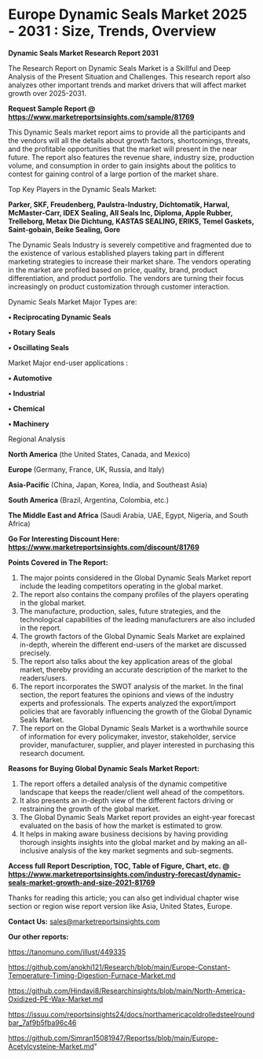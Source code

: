  # Europe Dynamic Seals Market 2025 - 2031 : Size, Trends, Overview

<strong>Dynamic Seals Market Research Report 2031</strong>

The Research Report on Dynamic Seals Market is a Skillful and Deep Analysis of the Present Situation and Challenges. This research report also analyzes other important trends and market drivers that will affect market growth over 2025-2031.

<strong>Request Sample Report @ <a href=https://www.marketreportsinsights.com/sample/81769>https://www.marketreportsinsights.com/sample/81769</a></strong>

This Dynamic Seals market report aims to provide all the participants and the vendors will all the details about growth factors, shortcomings, threats, and the profitable opportunities that the market will present in the near future. The report also features the revenue share, industry size, production volume, and consumption in order to gain insights about the politics to contest for gaining control of a large portion of the market share.

Top Key Players in the Dynamic Seals Market:

<strong>Parker, SKF, Freudenberg, Paulstra-Industry, Dichtomatik, Harwal, McMaster-Carr, IDEX Sealing, All Seals Inc, Diploma, Apple Rubber, Trelleborg, Metax Die Dichtung, KASTAS SEALING, ERIKS, Temel Gaskets, Saint-gobain, Beike Sealing, Gore</strong>

The Dynamic Seals Industry is severely competitive and fragmented due to the existence of various established players taking part in different marketing strategies to increase their market share. The vendors operating in the market are profiled based on price, quality, brand, product differentiation, and product portfolio. The vendors are turning their focus increasingly on product customization through customer interaction.

Dynamic Seals Market Major Types are:

<strong>• Reciprocating Dynamic Seals

• Rotary Seals

• Oscillating Seals</strong>

Market Major end-user applications :

<strong>• Automotive

• Industrial

• Chemical

• Machinery</strong>

Regional Analysis

</u><strong><b>North America</b></strong> (the United States, Canada, and Mexico)

<strong><b>Europe </b></strong>(Germany, France, UK, Russia, and Italy)

<strong><b>Asia-Pacific</b></strong> (China, Japan, Korea, India, and Southeast Asia)

<strong><b>South America</b></strong> (Brazil, Argentina, Colombia, etc.)

<strong><b>The Middle East and Africa</b></strong> (Saudi Arabia, UAE, Egypt, Nigeria, and South Africa)

<strong>Go For Interesting Discount Here: <a href=https://www.marketreportsinsights.com/discount/81769>https://www.marketreportsinsights.com/discount/81769</a></strong>

<strong>Points Covered in The Report:</strong>
<ol>
  <li>The major points considered in the Global Dynamic Seals Market report include the leading competitors operating in the global market.</li>
  <li>The report also contains the company profiles of the players operating in the global market.</li>
  <li>The manufacture, production, sales, future strategies, and the technological capabilities of the leading manufacturers are also included in the report.</li>
  <li>The growth factors of the Global Dynamic Seals Market are explained in-depth, wherein the different end-users of the market are discussed precisely.</li>
  <li>The report also talks about the key application areas of the global market, thereby providing an accurate description of the market to the readers/users.</li>
  <li>The report incorporates the SWOT analysis of the market. In the final section, the report features the opinions and views of the industry experts and professionals. The experts analyzed the export/import policies that are favorably influencing the growth of the Global Dynamic Seals Market.</li>
  <li>The report on the Global Dynamic Seals Market is a worthwhile source of information for every policymaker, investor, stakeholder, service provider, manufacturer, supplier, and player interested in purchasing this research document.</li>
</ol>
<strong>Reasons for Buying Global Dynamic Seals Market Report:</strong>

<ol>
  <li>The report offers a detailed analysis of the dynamic competitive landscape that keeps the reader/client well ahead of the competitors.</li>
  <li>It also presents an in-depth view of the different factors driving or restraining the growth of the global market.</li>
  <li>The Global Dynamic Seals Market report provides an eight-year forecast evaluated on the basis of how the market is estimated to grow.</li>
  <li>It helps in making aware business decisions by having providing thorough insights insights into the global market and by making an all-inclusive analysis of the key market segments and sub-segments.</li>
</ol>
<strong>Access full Report Description, TOC, Table of Figure, Chart, etc. @ <a href=https://www.marketreportsinsights.com/industry-forecast/dynamic-seals-market-growth-and-size-2021-81769>https://www.marketreportsinsights.com/industry-forecast/dynamic-seals-market-growth-and-size-2021-81769</a></strong>


Thanks for reading this article; you can also get individual chapter wise section or region wise report version like Asia, United States, Europe.

<strong>Contact Us:</strong>
sales@marketreportsinsights.com

<strong>Our other reports:</strong>

<a href=https://tanomuno.com/illust/449335>https://tanomuno.com/illust/449335</a>

<a href=https://github.com/anokhi121/Research/blob/main/Europe-Constant-Temperature-Timing-Digestion-Furnace-Market.md>https://github.com/anokhi121/Research/blob/main/Europe-Constant-Temperature-Timing-Digestion-Furnace-Market.md</a>

<a href=https://github.com/Hindavi8/Researchinsights/blob/main/North-America-Oxidized-PE-Wax-Market.md>https://github.com/Hindavi8/Researchinsights/blob/main/North-America-Oxidized-PE-Wax-Market.md</a>

<a href=https://issuu.com/reportsinsights24/docs/northamericacoldrolledsteelroundbar_7af9b5fba96c46>https://issuu.com/reportsinsights24/docs/northamericacoldrolledsteelroundbar_7af9b5fba96c46</a>

<a href=https://github.com/Simran15081947/Reportss/blob/main/Europe-Acetylcysteine-Market.md>https://github.com/Simran15081947/Reportss/blob/main/Europe-Acetylcysteine-Market.md</a>"
